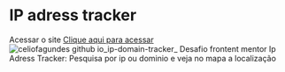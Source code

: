 # IP adress tracker
Acessar o site [Clique aqui para acessar](https://celiofagundes.github.io/ip-domain-tracker/)
![celiofagundes github io_ip-domain-tracker_](https://user-images.githubusercontent.com/77676047/167635530-6f9a994c-4551-47b1-8dd4-602251cf47c4.png)
Desafio frontent mentor Ip Adress Tracker: Pesquisa por ip ou dominio e veja no mapa a localização



